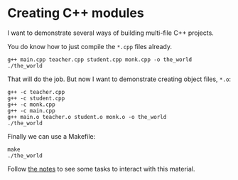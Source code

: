 # Creating C++ modules

I want to demonstrate several ways of building multi-file C++ projects.

You do know how to just compile the `*.cpp` files already.

    g++ main.cpp teacher.cpp student.cpp monk.cpp -o the_world
    ./the_world

That will do the job.  But now I want to demonstrate creating object files, `*.o`:

    g++ -c teacher.cpp
    g++ -c student.cpp
    g++ -c monk.cpp
    g++ -c main.cpp
    g++ main.o teacher.o student.o monk.o -o the_world
    ./the_world

Finally we can use a Makefile:

    make
    ./the_world

Follow [the notes](https://sec.prof.ninja/class6) to see some tasks to interact with this material.
